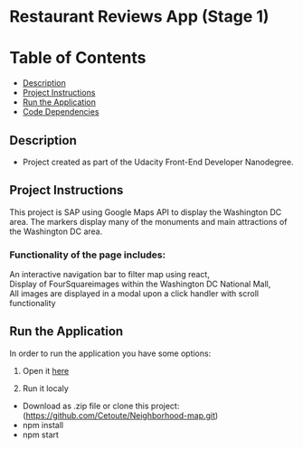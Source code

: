 Restaurant Reviews App (Stage 1)
===============================

# Table of Contents

* [Description](#description)
* [Project Instructions](#project-instructions)
* [Run the Application](#run-the-application)
* [Code Dependencies](#code-dependencies)

## Description

* Project created as part of the Udacity Front-End Developer Nanodegree.

## Project Instructions
This project is SAP using Google Maps API to display the Washington DC area. 
The markers display many of the monuments and main attractions of the Washington DC area.  
 
 ### Functionality of the page includes: 
An interactive navigation bar to filter map using react,  
Display of FourSquareimages within the Washington DC National Mall,  
All images are displayed in a modal upon a click handler with scroll functionality 
 

## Run the Application

In order to run the application you have some options:

1. Open it [here](https://github.com/Cetoute/Neighborhood-map.git)

2. Run it localy
* Download as .zip file or clone this project: (https://github.com/Cetoute/Neighborhood-map.git)
* npm install 
* npm start


